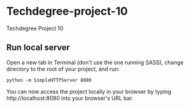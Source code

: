 # Techdegree-project-10
Techdegree Project 10

## Run local server

Open a new tab in Terminal (don't use the one running SASS), change directory to the root of your project, and run:

`python -m SimpleHTTPServer 8080`

You can now access the project locally in your browser by typing http://localhost:8080 into your browser's URL bar.